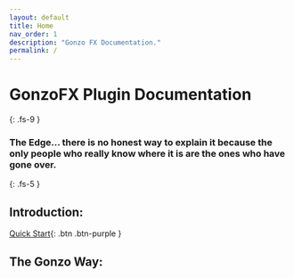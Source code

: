 ```yaml
---
layout: default
title: Home
nav_order: 1
description: "Gonzo FX Documentation."
permalink: /
---
```

# GonzoFX Plugin Documentation
{: .fs-9 }
### The Edge... there is no honest way to explain it because the only people who really know where it is are the ones who have gone over.
{: .fs-5 }

## Introduction:

[Quick Start](https://madteapartygames.github.io/the-gonzo-docs/docs/quickstart.html){: .btn .btn-purple }

## The Gonzo Way:
